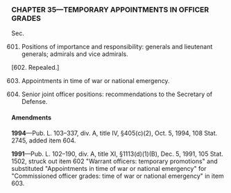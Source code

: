 ### **CHAPTER 35—TEMPORARY APPOINTMENTS IN OFFICER GRADES** ###

Sec.

601. Positions of importance and responsibility: generals and lieutenant generals; admirals and vice admirals.

[602. Repealed.]

603. Appointments in time of war or national emergency.

604. Senior joint officer positions: recommendations to the Secretary of Defense.

#### Amendments ####

**1994**—Pub. L. 103–337, div. A, title IV, §405(c)(2), Oct. 5, 1994, 108 Stat. 2745, added item 604.

**1991**—Pub. L. 102–190, div. A, title XI, §1113(d)(1)(B), Dec. 5, 1991, 105 Stat. 1502, struck out item 602 "Warrant officers: temporary promotions" and substituted "Appointments in time of war or national emergency" for "Commissioned officer grades: time of war or national emergency" in item 603.